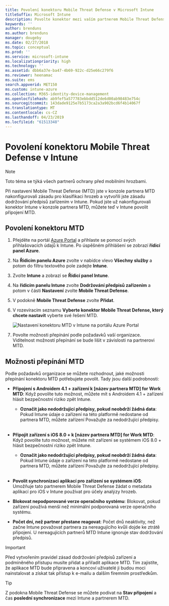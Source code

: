 ```yaml
---
title: Povolení konektoru Mobile Threat Defense v Microsoft Intune
titleSuffix: Microsoft Intune
description: Povolte konektor mezi vaším partnerem Mobile Threat Defense (MTD) a Microsoft Intune.
keywords: ''
author: brenduns
ms.author: brenduns
manager: dougeby
ms.date: 02/27/2018
ms.topic: conceptual
ms.prod: ''
ms.service: microsoft-intune
ms.localizationpriority: high
ms.technology: ''
ms.assetid: dbb6a37e-ba47-4b69-922c-d25e66c279f6
ms.reviewer: heenamac
ms.suite: ems
search.appverid: MET150
ms.custom: intune-azure
ms.collection: M365-identity-device-management
ms.openlocfilehash: ab9fef5a577783ebbdd512de6d00ab98483e754c
ms.sourcegitcommit: 143dade9125e7b5173ca2a3a902bcd6f4b14067f
ms.translationtype: MT
ms.contentlocale: cs-CZ
ms.lasthandoff: 04/23/2019
ms.locfileid: "61513348"
---
```

# <a name="enable-the-mobile-threat-defense-connector-in-intune"></a>Povolení konektoru Mobile Threat Defense v Intune

> [!NOTE] 
> Toto téma se týká všech partnerů ochrany před mobilními hrozbami.

Při nastavení Mobile Threat Defense (MTD) jste v konzole partnera MTD nakonfigurovali zásadu pro klasifikaci hrozeb a vytvořili jste zásadu dodržování předpisů zařízením v Intune. Pokud jste už nakonfigurovali konektor Intune v konzole partnera MTD, můžete teď v Intune povolit připojení MTD.

## <a name="to-enable-the-mtd-connector"></a>Povolení konektoru MTD

1. Přejděte na portál [Azure Portal](https://portal.azure.com) a přihlaste se pomocí svých přihlašovacích údajů k Intune. Po úspěšném přihlášení se zobrazí **řídicí panel Azure**.

2. Na **Řídicím panelu Azure** zvolte v nabídce vlevo **Všechny služby** a potom do filtru textového pole zadejte **Intune**.

3. Zvolte **Intune** a zobrazí se **Řídicí panel Intune**.

4. Na **řídicím panelu Intune** zvolte **Dodržování předpisů zařízením** a potom v části **Nastavení** zvolte **Mobile Threat Defense**.

5. V podokně **Mobile Threat Defense** zvolte **Přidat**.

6. V rozevíracím seznamu **Vyberte konektor Mobile Threat Defense, který chcete nastavit** vyberte své řešení MTD.

    ![Nastavení konektoru MTD v Intune na portálu Azure Portal](./media/enable-mtd-connector-1.png)

7. Povolte možnosti přepínání podle požadavků vaší organizace. Viditelnost možností přepínání se bude lišit v závislosti na partnerovi MTD.

## <a name="mtd-toggle-options"></a>Možnosti přepínání MTD

Podle požadavků organizace se můžete rozhodnout, jaké možnosti přepínání konektoru MTD potřebujete povolit. Tady jsou další podrobnosti:

- **Připojení s Androidem 4.1 + zařízení k [název partnera MTD] for Work MTD**: Když povolíte tuto možnost, můžete mít s Androidem 4.1 + zařízení hlásit bezpečnostní riziko zpět Intune.
    - **Označit jako nedodržující předpisy, pokud neobdrží žádná data**: Pokud Intune údaje o zařízení na této platformě nedostane od partnera MTD, můžete zařízení Považujte za nedodržující předpisy.
<br></br>
- **Připojit zařízení s iOS 8.0 + k [název partnera MTD] for Work MTD**: Když povolíte tuto možnost, můžete mít zařízení se systémem iOS 8.0 + hlásit bezpečnostní riziko zpět Intune.
    - **Označit jako nedodržující předpisy, pokud neobdrží žádná data**: Pokud Intune údaje o zařízení na této platformě nedostane od partnera MTD, můžete zařízení Považujte za nedodržující předpisy.
<br></br>
- **Povolit synchronizaci aplikací pro zařízení se systémem iOS**: Umožňuje tato partnerem Mobile Threat Defense žádat o metadata aplikací pro iOS v Intune používat pro účely analýzy hrozeb.

- **Blokovat nepodporované verze operačního systému**: Blokovat, pokud zařízení používá menší než minimální podporovaná verze operačního systému.

- **Počet dní, než partner přestane reagovat**: Počet dnů neaktivity, než začne Intune považovat partnera za nereagujícího kvůli dojde ke ztrátě připojení. U nereagujících partnerů MTD Intune ignoruje stav dodržování předpisů.

> [!IMPORTANT] 
> Před vytvořením pravidel zásad dodržování předpisů zařízení a podmíněného přístupu musíte přidat a přiřadit aplikace MTD. Tím zajistíte, že aplikace MTD bude připravena a koncoví uživatelé ji budou moci nainstalovat a získat tak přístup k e-mailu a dalším firemním prostředkům.

> [!TIP]
> Z podokna Mobile Threat Defense se můžete podívat na **Stav připojení** a čas **poslední synchronizace** mezi Intune a partnerem MTD.
